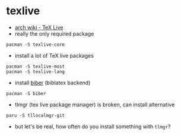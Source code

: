 # texlive

- [arch wiki - TeX Live](https://wiki.archlinux.org/title/TeX_Live)
- really the only required package

```shell
pacman -S texlive-core
```

- install a lot of TeX live packages

```shell
pacman -S texlive-most
pacman -S texlive-lang
```

- install [biber](https://www.ctan.org/pkg/biber?lang=en) (biblatex backend)

```shell
pacman -S biber
```

- tlmgr (tex live package manager) is broken, can install alternative

```shell
paru -S tllocalmgr-git
```

- but let's be real, how often do you install something with `tlmgr`?
